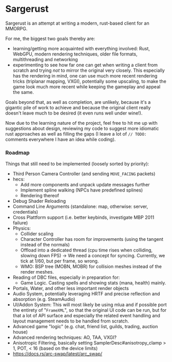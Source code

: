 # Sargerust

Sargerust is an attempt at writing a modern, rust-based client for an MMORPG.

For me, the biggest two goals thereby are:

- learning/getting more acquainted with everything involved:
  Rust, WebGPU, modern rendering techniques, older file formats, multithreading and networking
- experimenting to see how far one can get when writing a client from scratch and trying _not_
  to mirror the original very closely. This especially has the rendering in mind, one can use
  much more recent rendering tricks (triplanar mapping, VXGI), potentially some upscaling, to
  make the game look much more recent while keeping the gameplay and appeal the same.

Goals beyond that, as well as completion, are unlikely, because it's a gigantic pile of work
to achieve and because the original client really doesn't leave much to be desired (it even
runs well under wine!).

Now due to the learning nature of the project, feel free to hit me up with suggestions about design,
reviewing my code to suggest more idiomatic rust approaches as well as filling the gaps (I leave
a lot of `// TODO:` comments everywhere I have an idea while coding).

### Roadmap

Things that still need to be implemented (loosely sorted by priority):

- Third Person Camera Controller (and sending `MOVE_FACING` packets)
- hecs:
    - Add more components and unpack update messages further
    - Implement spline walking (NPCs have predefined splines)
    - Rendering thereof
- Debug Shader Reloading
- Command Line Arguments (standalone: map, otherwise: server, credentials)
- Cross Plattform support (i.e. better keybinds, investigate MBP 2011 failure)
- Physics:
    - Collider scaling
    - Character Controller has room for improvements (using the tangent instead of the normals)
    - Offload into a dedicated thread (cpu time rises when colliding, slowing down FPS) -> We need a concept for
      syncing. Currently, we tick at 1/60, but per frame, so wrong.
    - WMO: BSP tree (MOBN, MOBR) for collision meshes instead of the render meshes.
- Reading of DBC files, especially in preparation for:
    - Game Logic. Casting spells and showing stats (mana, health) mainly.
- Portals, Water, and other less important render objects
- Audio System, potentially leveraging HRTF and precise reflection and absorption (e.g. SteamAudio)
- UI/Addon System: This will most likely be using mlua and if possible port
  the entirety of "`FrameXML`", so that the original UI code can be run, but for that
  a lot of API surface and especially the related event handling and layout management
  needs to be handled from scratch.
- Advanced game "logic" (e.g. chat, friend list, guilds, trading, auction house)
- Advanced rendering techniques: AO, TAA, VXGI?
- Anisotropic Filtering, basically setting SamplerDesc#anisotropy_clamp > 1, POT, < 16 (based on the device limits)
- https://docs.rs/arc-swap/latest/arc_swap/